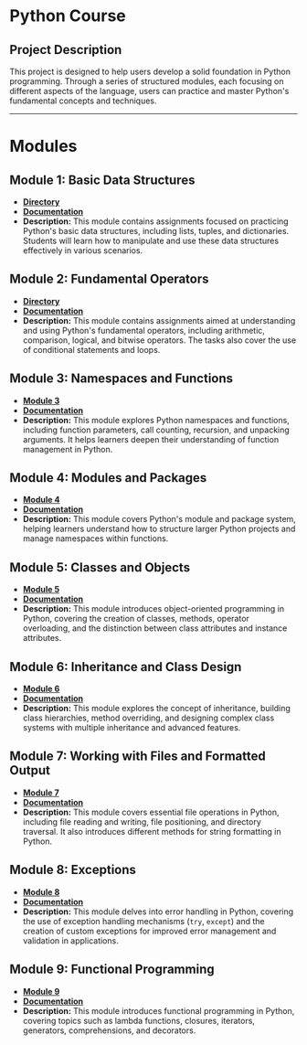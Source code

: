 # Python Course

## Project Description
This project is designed to help users develop a solid foundation in Python programming. 
Through a series of structured modules, each focusing on different aspects of the language, 
users can practice and master Python's fundamental concepts and techniques.

---

# Modules

## Module 1: Basic Data Structures
- **[Directory](./module1)**
- **[Documentation](./module1/MODULE_1.MD)**
- **Description:** This module contains assignments focused on practicing Python's basic data structures, 
including lists, tuples, and dictionaries. 
Students will learn how to manipulate and use these data structures effectively in various scenarios.

## Module 2: Fundamental Operators
- **[Directory](./module2)**
- **[Documentation](./module2/MODULE_2.MD)**
- **Description:** This module contains assignments aimed at understanding and using Python's fundamental operators, 
including arithmetic, comparison, logical, and bitwise operators. 
The tasks also cover the use of conditional statements and loops.

## Module 3: Namespaces and Functions
- **[Module 3](./module3)**
- **[Documentation](./module3/MODULE_3.md)**
- **Description:** This module explores Python namespaces and functions, including function parameters, 
call counting, recursion, and unpacking arguments. 
It helps learners deepen their understanding of function management in Python.

## Module 4: Modules and Packages
- **[Module 4](./module4)**
- **[Documentation](./module4/MODULE_4.md)**
- **Description:** This module covers Python's module and package system, 
helping learners understand how to structure larger Python projects and manage namespaces within functions.

## Module 5: Classes and Objects
- **[Module 5](./module5)**
- **[Documentation](./module5/MODULE_5.md)**
- **Description:** This module introduces object-oriented programming in Python, covering the creation of classes, 
methods, operator overloading, and the distinction between class attributes and instance attributes.

## Module 6: Inheritance and Class Design
- **[Module 6](./module6)**
- **[Documentation](./module6/MODULE_6.md)**
- **Description:** This module explores the concept of inheritance, building class hierarchies, method overriding, 
and designing complex class systems with multiple inheritance and advanced features.

## Module 7: Working with Files and Formatted Output
- **[Module 7](./module7)**
- **[Documentation](./module7/MODULE_7.md)**
- **Description:** This module covers essential file operations in Python, including file reading and writing, 
file positioning, and directory traversal. It also introduces different methods for string formatting in Python.

## Module 8: Exceptions
- **[Module 8](./module8)**
- **[Documentation](./module8/MODULE_8.md)**
- **Description:** This module delves into error handling in Python, 
covering the use of exception handling mechanisms (`try`, `except`) 
and the creation of custom exceptions for improved error management and validation in applications.

## Module 9: Functional Programming
- **[Module 9](./module9)**
- **[Documentation](./module9/MODULE_9.md)**
- **Description:** This module introduces functional programming in Python, 
covering topics such as lambda functions, closures, iterators, generators, comprehensions, and decorators.
